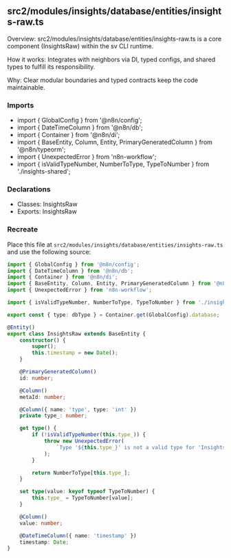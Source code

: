 ## src2/modules/insights/database/entities/insights-raw.ts

Overview: src2/modules/insights/database/entities/insights-raw.ts is a core component (InsightsRaw) within the sv CLI runtime.

How it works: Integrates with neighbors via DI, typed configs, and shared types to fulfill its responsibility.

Why: Clear modular boundaries and typed contracts keep the code maintainable.

### Imports

- import { GlobalConfig } from '@n8n/config';
- import { DateTimeColumn } from '@n8n/db';
- import { Container } from '@n8n/di';
- import { BaseEntity, Column, Entity, PrimaryGeneratedColumn } from '@n8n/typeorm';
- import { UnexpectedError } from 'n8n-workflow';
- import { isValidTypeNumber, NumberToType, TypeToNumber } from './insights-shared';

### Declarations

- Classes: InsightsRaw
- Exports: InsightsRaw

### Recreate

Place this file at `src2/modules/insights/database/entities/insights-raw.ts` and use the following source:

```ts
import { GlobalConfig } from '@n8n/config';
import { DateTimeColumn } from '@n8n/db';
import { Container } from '@n8n/di';
import { BaseEntity, Column, Entity, PrimaryGeneratedColumn } from '@n8n/typeorm';
import { UnexpectedError } from 'n8n-workflow';

import { isValidTypeNumber, NumberToType, TypeToNumber } from './insights-shared';

export const { type: dbType } = Container.get(GlobalConfig).database;

@Entity()
export class InsightsRaw extends BaseEntity {
	constructor() {
		super();
		this.timestamp = new Date();
	}

	@PrimaryGeneratedColumn()
	id: number;

	@Column()
	metaId: number;

	@Column({ name: 'type', type: 'int' })
	private type_: number;

	get type() {
		if (!isValidTypeNumber(this.type_)) {
			throw new UnexpectedError(
				`Type '${this.type_}' is not a valid type for 'InsightsByPeriod.type'`,
			);
		}

		return NumberToType[this.type_];
	}

	set type(value: keyof typeof TypeToNumber) {
		this.type_ = TypeToNumber[value];
	}

	@Column()
	value: number;

	@DateTimeColumn({ name: 'timestamp' })
	timestamp: Date;
}

```
